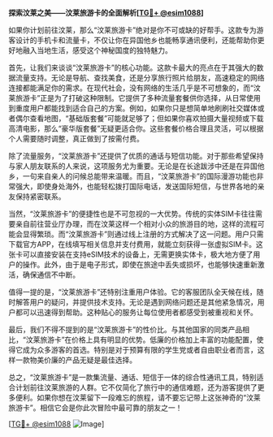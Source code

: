 **探索汶莱之美——汶莱旅游卡的全面解析[[TG💪+ @esim1088](https://t.me/s/esim1088)]**

如果你计划前往汶莱，那么“汶莱旅游卡”绝对是你不可或缺的好帮手。这款专为游客设计的手机卡和流量卡，不仅让你在异国他乡也能畅享通讯便利，还能帮助你更好地融入当地生活，感受这个神秘国度的独特魅力。

首先，让我们来谈谈“汶莱旅游卡”的核心功能。这款卡最大的亮点在于其强大的数据流量支持。无论是导航、查找美食，还是分享旅行照片给朋友，高速稳定的网络连接都能满足你的需求。在现代社会，没有网络的生活几乎是不可想象的，而“汶莱旅游卡”正是为了打破这种限制。它提供了多种流量套餐供你选择，从日常使用到重度用户都能找到适合自己的方案。例如，如果你只是想简单地刷刷社交媒体或者偶尔查看地图，“基础版套餐”可能就足够了；但如果你喜欢拍摄大量视频或下载高清电影，那么“豪华版套餐”无疑更适合你。这些套餐价格合理且灵活，可以根据个人需要随时调整，真正做到了按需付费。

除了流量服务，“汶莱旅游卡”还提供了优质的通话与短信功能。对于那些希望保持与家人朋友联系的人来说，这项服务尤为重要。无论是在长途跋涉中还是在异国他乡，一句来自亲人的问候总能带来温暖。而且，“汶莱旅游卡”的国际漫游功能也非常强大，即使身处海外，也能轻松拨打国际电话，发送国际短信，与世界各地的亲友保持紧密联系。

当然，“汶莱旅游卡”的便捷性也是不可忽视的一大优势。传统的实体SIM卡往往需要亲自前往营业厅办理，而在汶莱这样一个相对小众的旅游目的地，这样的流程可能会显得繁琐。而“汶莱旅游卡”则通过线上注册的方式解决了这一问题。用户只需下载官方APP，在线填写相关信息并支付费用，就能立刻获得一张虚拟SIM卡。这张卡可以直接安装在支持eSIM技术的设备上，无需更换实体卡，极大地方便了用户的操作。此外，由于是电子形式，即使在旅途中丢失或损坏，也能够快速重新激活，确保通信不中断。

值得一提的是，“汶莱旅游卡”还特别注重用户体验。它的客服团队全天候在线，随时解答用户的疑问，并提供技术支持。无论是遇到网络问题还是其他紧急情况，用户都可以迅速得到帮助。这种贴心的服务让每位使用者都感受到被重视和关怀。

最后，我们不得不提到的是“汶莱旅游卡”的性价比。与其他国家的同类产品相比，“汶莱旅游卡”在价格上具有明显的优势。低廉的价格加上丰富的功能配置，使得它成为众多游客的首选。特别是对于预算有限的学生党或者自由职业者而言，这样一款物美价廉的产品无疑是最佳选择。

总之，“汶莱旅游卡”是一款集流量、通话、短信于一体的综合性通讯工具，特别适合计划前往汶莱旅游的人群。它不仅简化了旅行中的通信难题，还为游客提供了更多便利。如果你想在汶莱留下一段难忘的旅程，请不要忘记带上这张神奇的“汶莱旅游卡”。相信它会是你此次冒险中最可靠的朋友之一！

[[TG💪+ @esim1088](https://t.me/s/esim1088) ![Image](https://i.postimg.cc/4NQfJmqS/Snipaste-2025-05-13-00-14-12.png)]
